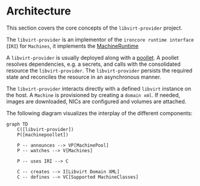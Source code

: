 # Architecture

This section covers the core concepts of the `libvirt-provider` project.

The `libvirt-provider` is an implementor of the `ironcore runtime interface` (`IRI`) for `Machines`, it implements the [MachineRuntime](https://github.com/ironcore-dev/ironcore/blob/main/iri/apis/machine/v1alpha1/api.proto#L17-L33)

A `libvirt-provider` is usually deployed along with a [poollet](https://github.com/ironcore-dev/ironcore/tree/main/poollet).
A poollet resolves dependencies, e.g. a secrets, and calls with the consolidated resource the `libvirt-provider`. 
The `libvirt-provider` persists the required state and reconciles the resource in an asynchronous manner. 



The `libvirt-provider` interacts directly with a defined `libvirt` instance on the host. 
A `Machine` is provisioned by creating a `domain xml`. If needed, images are downloaded, NICs are configured and volumes are attached.

The following diagram visualizes the interplay of the different components: 
```mermaid
graph TD
    C([libvirt-provider])
    P([machinepoollet])
    
    P -- announces --> VP[MachinePool]
    P -- watches --> V[Machines]
    
    P -- uses IRI --> C
    
    C -- creates --> I[Libvirt Domain XML]
    C -- defines --> VC[Supported MachineClasses]
```

